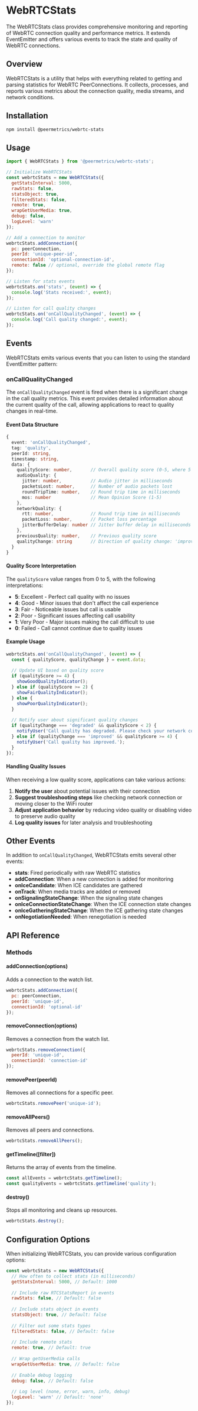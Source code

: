 # WebRTCStats

The WebRTCStats class provides comprehensive monitoring and reporting of WebRTC connection quality and performance metrics. It extends EventEmitter and offers various events to track the state and quality of WebRTC connections.

## Overview

WebRTCStats is a utility that helps with everything related to getting and parsing statistics for WebRTC PeerConnections. It collects, processes, and reports various metrics about the connection quality, media streams, and network conditions.

## Installation

```bash
npm install @peermetrics/webrtc-stats
```

## Usage

```javascript
import { WebRTCStats } from '@peermetrics/webrtc-stats';

// Initialize WebRTCStats
const webrtcStats = new WebRTCStats({
  getStatsInterval: 5000,
  rawStats: false,
  statsObject: true,
  filteredStats: false,
  remote: true,
  wrapGetUserMedia: true,
  debug: false,
  logLevel: 'warn'
});

// Add a connection to monitor
webrtcStats.addConnection({
  pc: peerConnection,
  peerId: 'unique-peer-id',
  connectionId: 'optional-connection-id',
  remote: false // optional, override the global remote flag
});

// Listen for stats events
webrtcStats.on('stats', (event) => {
  console.log('Stats received:', event);
});

// Listen for call quality changes
webrtcStats.on('onCallQualityChanged', (event) => {
  console.log('Call quality changed:', event);
});
```

## Events

WebRTCStats emits various events that you can listen to using the standard EventEmitter pattern:

### onCallQualityChanged

The `onCallQualityChanged` event is fired when there is a significant change in the call quality metrics. This event provides detailed information about the current quality of the call, allowing applications to react to quality changes in real-time.

#### Event Data Structure

```typescript
{
  event: 'onCallQualityChanged',
  tag: 'quality',
  peerId: string,
  timestamp: string,
  data: {
    qualityScore: number,       // Overall quality score (0-5, where 5 is excellent)
    audioQuality: {
      jitter: number,           // Audio jitter in milliseconds
      packetsLost: number,      // Number of audio packets lost
      roundTripTime: number,    // Round trip time in milliseconds
      mos: number               // Mean Opinion Score (1-5)
    },
    networkQuality: {
      rtt: number,              // Round trip time in milliseconds
      packetLoss: number,       // Packet loss percentage
      jitterBufferDelay: number // Jitter buffer delay in milliseconds
    },
    previousQuality: number,    // Previous quality score
    qualityChange: string       // Direction of quality change: 'improved', 'degraded', or 'stable'
  }
}
```

#### Quality Score Interpretation

The `qualityScore` value ranges from 0 to 5, with the following interpretations:

- **5**: Excellent - Perfect call quality with no issues
- **4**: Good - Minor issues that don't affect the call experience
- **3**: Fair - Noticeable issues but call is usable
- **2**: Poor - Significant issues affecting call usability
- **1**: Very Poor - Major issues making the call difficult to use
- **0**: Failed - Call cannot continue due to quality issues

#### Example Usage

```javascript
webrtcStats.on('onCallQualityChanged', (event) => {
  const { qualityScore, qualityChange } = event.data;
  
  // Update UI based on quality score
  if (qualityScore >= 4) {
    showGoodQualityIndicator();
  } else if (qualityScore >= 2) {
    showFairQualityIndicator();
  } else {
    showPoorQualityIndicator();
  }
  
  // Notify user about significant quality changes
  if (qualityChange === 'degraded' && qualityScore < 2) {
    notifyUser('Call quality has degraded. Please check your network connection.');
  } else if (qualityChange === 'improved' && qualityScore >= 4) {
    notifyUser('Call quality has improved.');
  }
});
```

#### Handling Quality Issues

When receiving a low quality score, applications can take various actions:

1. **Notify the user** about potential issues with their connection
2. **Suggest troubleshooting steps** like checking network connection or moving closer to the WiFi router
3. **Adjust application behavior** by reducing video quality or disabling video to preserve audio quality
4. **Log quality issues** for later analysis and troubleshooting

## Other Events

In addition to `onCallQualityChanged`, WebRTCStats emits several other events:

- **stats**: Fired periodically with raw WebRTC statistics
- **addConnection**: When a new connection is added for monitoring
- **onIceCandidate**: When ICE candidates are gathered
- **onTrack**: When media tracks are added or removed
- **onSignalingStateChange**: When the signaling state changes
- **onIceConnectionStateChange**: When the ICE connection state changes
- **onIceGatheringStateChange**: When the ICE gathering state changes
- **onNegotiationNeeded**: When renegotiation is needed

## API Reference

### Methods

#### addConnection(options)

Adds a connection to the watch list.

```javascript
webrtcStats.addConnection({
  pc: peerConnection,
  peerId: 'unique-id',
  connectionId: 'optional-id'
});
```

#### removeConnection(options)

Removes a connection from the watch list.

```javascript
webrtcStats.removeConnection({
  peerId: 'unique-id',
  connectionId: 'connection-id'
});
```

#### removePeer(peerId)

Removes all connections for a specific peer.

```javascript
webrtcStats.removePeer('unique-id');
```

#### removeAllPeers()

Removes all peers and connections.

```javascript
webrtcStats.removeAllPeers();
```

#### getTimeline([filter])

Returns the array of events from the timeline.

```javascript
const allEvents = webrtcStats.getTimeline();
const qualityEvents = webrtcStats.getTimeline('quality');
```

#### destroy()

Stops all monitoring and cleans up resources.

```javascript
webrtcStats.destroy();
```

## Configuration Options

When initializing WebRTCStats, you can provide various configuration options:

```javascript
const webrtcStats = new WebRTCStats({
  // How often to collect stats (in milliseconds)
  getStatsInterval: 5000, // Default: 1000
  
  // Include raw RTCStatsReport in events
  rawStats: false, // Default: false
  
  // Include stats object in events
  statsObject: true, // Default: false
  
  // Filter out some stats types
  filteredStats: false, // Default: false
  
  // Include remote stats
  remote: true, // Default: true
  
  // Wrap getUserMedia calls
  wrapGetUserMedia: true, // Default: false
  
  // Enable debug logging
  debug: false, // Default: false
  
  // Log level (none, error, warn, info, debug)
  logLevel: 'warn' // Default: 'none'
});
```